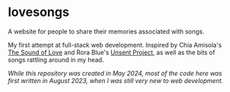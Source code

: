 # lovesongs
A website for people to share their memories associated with songs.

My first attempt at full-stack web development. Inspired by Chia Amisola's [The Sound of Love](https://thesoundof.love/) and Rora Blue's [Unsent Project](https://theunsentproject.com/), as well as the bits of songs rattling around in my head.

_While this repository was created in May 2024, most of the code here was first written in August 2023, when I was still very new to web development._